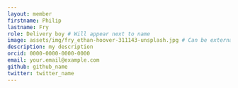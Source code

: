 ```yaml
---
layout: member
firstname: Philip
lastname: Fry
role: Delivery boy # Will appear next to name
image: assets/img/fry_ethan-hoover-311143-unsplash.jpg # Can be external link
description: my description
orcid: 0000-0000-0000-0000
email: your.email@example.com
github: github_name
twitter: twitter_name
---
```



